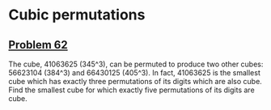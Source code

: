 # Cubic permutations
## [Problem 62](https://projecteuler.net/problem=62)
The cube, 41063625 (345^3), can be permuted to produce two other cubes: 56623104 (384^3) and 66430125 (405^3). In fact, 41063625 is the smallest cube which has exactly three permutations of its digits which are also cube.
Find the smallest cube for which exactly five permutations of its digits are cube.
